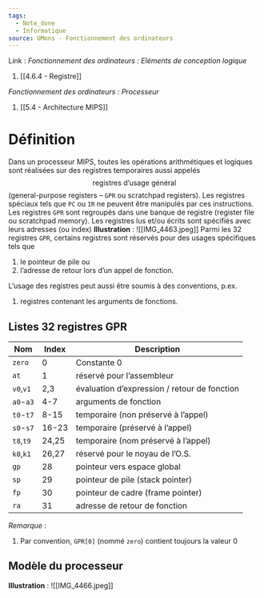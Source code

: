 ```yaml
---
tags:
  - Note_done
  - Informatique
source: UMons - Fonctionnement des ordinateurs
---
```


Link :
_Fonctionnement des ordinateurs : Eléments de conception logique_
1. [[4.6.4 - Registre]]

_Fonctionnement des ordinateurs : Processeur_
1. [[5.4 - Architecture MIPS]]

# Définition
Dans un processeur MIPS, toutes les opérations arithmétiques et logiques sont réalisées sur des registres temporaires aussi appelés $$\text{registres d'usage général}$$ (general-purpose registers – `GPR` ou scratchpad registers). Les registres spéciaux tels que `PC` ou `IR` ne peuvent être manipulés par ces instructions.
\
Les registres `GPR` sont regroupés dans une banque de registre (register file ou scratchpad memory). Les registres lus et/ou écrits sont spécifiés avec leurs adresses (ou index)
**Illustration** : ![[IMG_4463.jpeg]]
Parmi les 32 registres `GPR`, certains registres sont réservés pour des usages spécifiques tels que 
1. le pointeur de pile ou 
2. l’adresse de retour lors d’un appel de fonction.

L’usage des registres peut aussi être soumis à des conventions, p.ex. 
1. registres contenant les arguments de fonctions.

## Listes 32 registres GPR 
|Nom|Index|Description|
|---|---|---|
|`zero`|0|Constante 0
|`at`|1|réservé pour l’assembleur
|`v0`,`v1`|2,3|évaluation d’expression / retour de fonction
|`a0`-`a3`|4-7|arguments de fonction 
|`t0`-`t7`|8-15|temporaire (non préservé à l’appel)
|`s0`-`s7`|16-23|temporaire (préservé à l’appel)
|`t8`,`t9`|24,25|temporaire (nom préservé à l’appel)
|`k0`,`k1`|26,27|réservé pour le noyau de l’O.S.
|`gp`|28|pointeur vers espace global
|`sp`|29|pointeur de pile (stack pointer)
|`fp`|30|pointeur de cadre (frame pointer)
|`ra`|31|adresse de retour de fonction
_Remarque_ :
1. Par convention, `GPR[0]` (nommé `zero`) contient toujours la valeur 0
## Modèle du processeur
**Illustration** : ![[IMG_4466.jpeg]]



